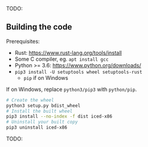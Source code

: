 TODO:

## Building the code

Prerequisites:

- Rust: https://www.rust-lang.org/tools/install
- Some C compiler, eg. `apt install gcc`
- Python >= 3.6: https://www.python.org/downloads/
- `pip3 install -U setuptools wheel setuptools-rust`
	- `pip` if on Windows

If on Windows, replace `python3/pip3` with `python/pip`.

```sh
# Create the wheel
python3 setup.py bdist_wheel
# Install the built wheel
pip3 install --no-index -f dist iced-x86
# Uninstall your built copy
pip3 uninstall iced-x86
```

TODO:

